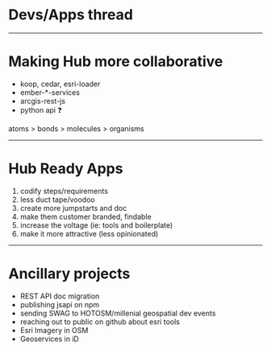 <!-- .slide: data-background="../fresher-template/images/2017-slide3.png"-->

# Devs/Apps thread

---

<!-- .slide: data-background="../fresher-template/images/2017-slide3.png"-->

# Making Hub more collaborative

* koop, cedar, esri-loader
* ember-*-services
* arcgis-rest-js
* python api :question:

atoms > bonds > molecules > organisms

---

<!-- .slide: data-background="../fresher-template/images/2017-slide3.png"-->

# Hub Ready Apps

1. codify steps/requirements
2. less duct tape/voodoo
3. create more jumpstarts and doc
4. make them customer branded, findable
5. increase the voltage (ie: tools and boilerplate)
6. make it more attractive (less opinionated)

---

<!-- .slide: data-background="../fresher-template/images/2017-slide3.png"-->

# Ancillary projects

* REST API doc migration
* publishing jsapi on npm
* sending SWAG to HOTOSM/millenial geospatial dev events
* reaching out to public on github about esri tools
* Esri Imagery in OSM
* Geoservices in iD
